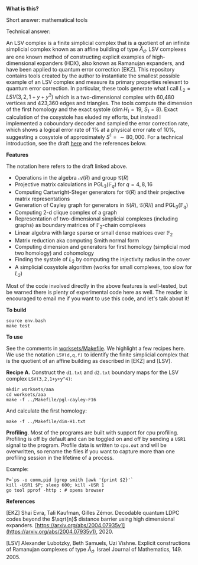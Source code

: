 __What is this?__

Short answer: mathematical tools

Technical answer: 

An LSV complex is a finite simplicial complex that is a quotient of an infinite simplicial complex known as an affine building of type $\tilde{A}_d$.  LSV complexes are one known method of constructing explicit examples of high-dimensional expanders (HDX), also known as Ramanujan expanders, and have been applied to quantum error correction [EKZ]. This repository contains tools created by the author to instantiate the smallest possible example of an LSV complex and measure its primary properties relevant to quantum error correction.  In particular, these tools generate what I call $L_2 = LSV(3,2,1+y+y^2)$ which is a two-dimensional complex with 60,480 vertices and 423,360 edges and triangles.  The tools compute the dimension of the first homology and the exact systole ($\dim H_1 = 19, \ S_1 = 8$). Exact calculation of the cosystole has eluded my efforts, but instead I implemented a coboundary decoder and sampled the error correction rate, which shows a logical error rate of 1% at a physical error rate of 10%, suggesting a cosystole of approximately $S^1 = \sim80,000$.  For a technical introduction, see the draft [here](https://reversible.io/TQC-2024-poster-summary.pdf) and the references below.

__Features__

The notation here refers to the draft linked above.

* Operations in the algebra $\mathcal{A}(R)$ and group $\mathcal{G}(R)$
* Projective matrix calculations in $\text{PGL}_3(\mathbb{F}_q)$ for $q = 4, 8, 16$
* Computing Cartwright-Steger generators for $\mathcal{G}(R)$ and their projective matrix representations
* Generation of Cayley graph for generators in $\mathcal{G}(R)$, $\mathcal{G}(R/I)$ and $\text{PGL}_3(\mathbb{F}_q)$
* Computing 2-d clique complex of a graph
* Representation of two-dimensional simplicial complexes (including graphs) as boundary matrices of $\mathbb{F}_2$-chain complexes
* Linear algebra with large sparse or small dense matrices over $\mathbb{F}_2$
* Matrix reduction aka computing Smith normal form 
* Computing dimension and generators for first homology (simplicial mod two homology) and cohomology
* Finding the systole of $L_2$ by computing the injectivity radius in the cover
* A simplicial cosystole algorithm (works for small complexes, too slow for $L_2$)


Most of the code involved directly in the above features is well-tested, but be warned there is plenty of experimental code here as well.  The reader is encouraged to email me if you want to use this code, and let's talk about it!

__To build__

```
source env.bash
make test
```

__To use__

See the comments in [worksets/Makefile](worksets/Makefile).  We highlight a few recipes here.  We use the notation `LSV(d,q,f)` to
identify the finite simplicial complex that is the quotient of an affine building as described in [EKZ] and [LSV].

**Recipe A.** Construct the `d1.txt` and `d2.txt` boundary maps for the LSV complex `LSV(3,2,1+y+y^4)`:

```
mkdir worksets/aaa
cd worksets/aaa
make -f ../Makefile/pgl-cayley-F16
```
And calculate the first homology:
```
make -f ../Makefile/dim-H1.txt
```

**Profiling**. Most of the programs are built with support for cpu profiling.  Profiling is off by default and can be toggled on and off by sending a `USR1` signal to the program.  Profile data is written to `cpu.out` and will be overwritten, so rename the files if you want to capture more than one profiling session in the lifetime of a process.

Example:
```
P=`ps -o comm,pid |grep smith |awk '{print $2}'`
kill -USR1 $P; sleep 600; kill -USR 1
go tool pprof -http : # opens browser
```

__References__

[EKZ] Shai Evra, Tali Kaufman, Gilles Zémor. Decodable quantum LDPC codes beyond the $\sqrt{n}$ distance barrier using high dimensional expanders. [https://arxiv.org/abs/2004.07935v1](https://arxiv.org/abs/2004.07935v1), 2020.

[LSV] Alexander Lubotzky, Beth Samuels, Uzi Vishne. Explicit constructions of Ramanujan complexes of type $\widetilde{A}_d$. Israel Journal of Mathematics, 149. 2005.
